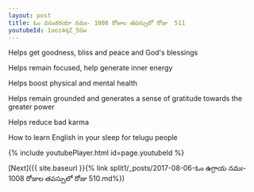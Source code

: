 ```yaml
---
layout: post
title: ఓం వసంకరయా నమః- 1008 రోజుల తపస్సులో రోజు  511
youtubeId: 1uoz4qZ_5Gw
---
```

 
 
Helps get goodness, bliss and peace and God's blessings
 
Helps remain focused, help generate inner energy 
 
Helps boost physical and mental health 
 
Helps remain grounded and generates a sense of gratitude towards the greater power 
 
Helps reduce bad karma
 
How to learn English in your sleep for telugu people
 
 
 
 


{% include youtubePlayer.html id=page.youtubeId %}
 
[Next]({{ site.baseurl }}{% link split1/_posts/2017-08-06-ఓం ఉగ్రాయ నమః- 1008 రోజుల తపస్సులో రోజు  510.md%})
 
